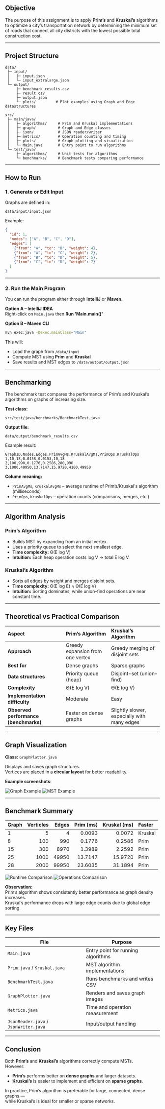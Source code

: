 ## Objective

The purpose of this assignment is to apply **Prim’s** and **Kruskal’s** algorithms to optimize a city’s transportation network by determining the minimum set of roads that connect all city districts with the lowest possible total construction cost.

---

## Project Structure

```
data/
 ├─ input/
 │   ├─ input.json
 │   └─ input_extralarge.json
 └─ output/
     ├─ benchmark_results.csv
     ├─ result.csv
     ├─ output.json
     └─ plots/         # Plot examples using Graph and Edge datastructures

src/
 ├─ main/java/
 │   ├─ algorithms/     # Prim and Kruskal implementations
 │   ├─ graph/          # Graph and Edge classes
 │   ├─ json/           # JSON reader/writer
 │   ├─ metrics/        # Operation counting and timing
 │   ├─ plots/          # Graph plotting and visualization
 │   └─ Main.java       # Entry point to run algorithms
 └─ test/java/
     ├─ algorithms/     # Unit tests for algorithms
     └─ benchmarks/     # Benchmark tests comparing performance
```

---

## How to Run

### 1. Generate or Edit Input

Graphs are defined in:
```
data/input/input.json
```

Example:
```json
{
  "id": 1,
  "nodes": ["A", "B", "C", "D"],
  "edges": [
    {"from": "A", "to": "B", "weight": 4},
    {"from": "A", "to": "C", "weight": 2},
    {"from": "B", "to": "D", "weight": 5},
    {"from": "C", "to": "D", "weight": 7}
  ]
}
```

---

### 2. Run the Main Program

You can run the program either through **IntelliJ** or **Maven**.

**Option A – IntelliJ IDEA**  
Right-click on `Main.java` then **Run 'Main.main()'**

**Option B – Maven CLI**
```bash
mvn exec:java -Dexec.mainClass="Main"
```

This will:
- Load the graph from `/data/input`
- Compute MST using **Prim** and **Kruskal**
- Save results and MST edges to `/data/output/output.json`

---

## Benchmarking

The benchmark test compares the performance of Prim’s and Kruskal’s algorithms on graphs of increasing size.

**Test class:**
```
src/test/java/benchmarks/BenchmarkTest.java
```

**Output file:**
```
data/output/benchmark_results.csv
```

Example result:
```
GraphID,Nodes,Edges,PrimAvgMs,KruskalAvgMs,PrimOps,KruskalOps
1,10,18,0.0158,0.0153,10,18
2,100,990,0.1776,0.2586,280,990
3,1000,49950,13.7147,15.9720,4100,49950
```

**Column meaning:**
- `PrimAvgMs`, `KruskalAvgMs` – average runtime of Prim’s/Kruskal's algorithm (milliseconds)
- `PrimOps`, `KruskalOps` – operation counts (comparisons, merges, etc.)

---

## Algorithm Analysis

### Prim’s Algorithm
- Builds MST by expanding from an initial vertex.
- Uses a priority queue to select the next smallest edge.
- **Time complexity:** Θ(E log V)
- **Intuition:** Each heap operation costs log V → total E log V.

### Kruskal’s Algorithm
- Sorts all edges by weight and merges disjoint sets.
- **Time complexity:** Θ(E log E) ≈ Θ(E log V)
- **Intuition:** Sorting dominates, while union–find operations are near constant time.

---

## Theoretical vs Practical Comparison

| Aspect                                | Prim’s Algorithm                 | Kruskal’s Algorithm                         |
|:--------------------------------------|:---------------------------------|:--------------------------------------------|
| **Approach**                          | Greedy expansion from one vertex | Greedy merging of disjoint sets             |
| **Best for**                          | Dense graphs                     | Sparse graphs                               |
| **Data structures**                   | Priority queue (heap)            | Disjoint-set (union–find)                   |
| **Complexity**                        | Θ(E log V)                       | Θ(E log V)                                  |
| **Implementation difficulty**         | Moderate                         | Easy                                        |
| **Observed performance (benchmarks)** | Faster on dense graphs           | Slightly slower, especially with many edges |

---

## Graph Visualization

**Class:** `GraphPlotter.java`

Displays and saves graph structures.  
Vertices are placed in a **circular layout** for better readability.

**Example screenshots:**

![Graph Example](data/output/plots/graph_example.png)
![MST Example](data/output/plots/graph_mst.png)

---

## Benchmark Summary

| Graph | Verticles | Edges | Prim (ms) | Kruskal (ms) | Faster  |
|:------|----------:|------:|----------:|-------------:|:--------|
| 1     |         5 |     4 |    0.0093 |       0.0072 | Kruskal |
| 8     |       100 |   990 |    0.1776 |       0.2586 | Prim    |
| 15    |       300 |  8970 |    1.3989 |       2.2592 | Prim    |
| 25    |      1000 | 49950 |   13.7147 |      15.9720 | Prim    |
| 28    |      2000 | 99950 |   23.6035 |      31.1894 | Prim    |

![Runtime Comparison](data/output/plots/runtime_comparison.png)
![Operations Comparison](data/output/plots/operations_comparison.png)

**Observation:**  
Prim’s algorithm shows consistently better performance as graph density increases.  
Kruskal’s performance drops with large edge counts due to global edge sorting.

---

## Key Files

| File                                  | Purpose                            |
|---------------------------------------|------------------------------------|
| `Main.java`                           | Entry point for running algorithms |
| `Prim.java` / `Kruskal.java`          | MST algorithm implementations      |
| `BenchmarkTest.java`                  | Runs benchmarks and writes CSV     |
| `GraphPlotter.java`                   | Renders and saves graph images     |
| `Metrics.java`                        | Time and operation measurement     |
| `JsonReader.java` / `JsonWriter.java` | Input/output handling              |

---

## Conclusion
Both **Prim’s** and **Kruskal’s** algorithms correctly compute MSTs.  
However:
- **Prim’s** performs better on **dense graphs** and larger datasets.
- **Kruskal’s** is easier to implement and efficient on **sparse graphs**.

In practice, Prim’s algorithm is preferable for large, connected, dense graphs —  
while Kruskal’s is ideal for smaller or sparse networks.